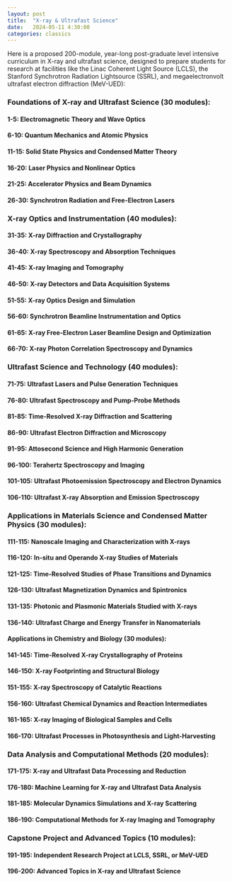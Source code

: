 ```yaml
---
layout: post
title:  "X-ray & Ultrafast Science"
date:   2024-05-11 4:30:00
categories: classics
---
```


Here is a proposed 200-module, year-long post-graduate level intensive curriculum in X-ray and ultrafast science, designed to prepare students for research at facilities like the Linac Coherent Light Source (LCLS), the Stanford Synchrotron Radiation Lightsource (SSRL), and megaelectronvolt ultrafast electron diffraction (MeV-UED):

### Foundations of X-ray and Ultrafast Science (30 modules):

#### 1-5: Electromagnetic Theory and Wave Optics

#### 6-10: Quantum Mechanics and Atomic Physics

#### 11-15: Solid State Physics and Condensed Matter Theory

#### 16-20: Laser Physics and Nonlinear Optics

#### 21-25: Accelerator Physics and Beam Dynamics

#### 26-30: Synchrotron Radiation and Free-Electron Lasers

### X-ray Optics and Instrumentation (40 modules):

#### 31-35: X-ray Diffraction and Crystallography

#### 36-40: X-ray Spectroscopy and Absorption Techniques

#### 41-45: X-ray Imaging and Tomography

#### 46-50: X-ray Detectors and Data Acquisition Systems

#### 51-55: X-ray Optics Design and Simulation

#### 56-60: Synchrotron Beamline Instrumentation and Optics

#### 61-65: X-ray Free-Electron Laser Beamline Design and Optimization

#### 66-70: X-ray Photon Correlation Spectroscopy and Dynamics

### Ultrafast Science and Technology (40 modules):

#### 71-75: Ultrafast Lasers and Pulse Generation Techniques

#### 76-80: Ultrafast Spectroscopy and Pump-Probe Methods

#### 81-85: Time-Resolved X-ray Diffraction and Scattering

#### 86-90: Ultrafast Electron Diffraction and Microscopy

#### 91-95: Attosecond Science and High Harmonic Generation

#### 96-100: Terahertz Spectroscopy and Imaging

#### 101-105: Ultrafast Photoemission Spectroscopy and Electron Dynamics

#### 106-110: Ultrafast X-ray Absorption and Emission Spectroscopy

### Applications in Materials Science and Condensed Matter Physics (30 modules):

#### 111-115: Nanoscale Imaging and Characterization with X-rays

#### 116-120: In-situ and Operando X-ray Studies of Materials

#### 121-125: Time-Resolved Studies of Phase Transitions and Dynamics

#### 126-130: Ultrafast Magnetization Dynamics and Spintronics

#### 131-135: Photonic and Plasmonic Materials Studied with X-rays

#### 136-140: Ultrafast Charge and Energy Transfer in Nanomaterials

#### Applications in Chemistry and Biology (30 modules):

#### 141-145: Time-Resolved X-ray Crystallography of Proteins

#### 146-150: X-ray Footprinting and Structural Biology

#### 151-155: X-ray Spectroscopy of Catalytic Reactions

#### 156-160: Ultrafast Chemical Dynamics and Reaction Intermediates

#### 161-165: X-ray Imaging of Biological Samples and Cells

#### 166-170: Ultrafast Processes in Photosynthesis and Light-Harvesting

### Data Analysis and Computational Methods (20 modules):

#### 171-175: X-ray and Ultrafast Data Processing and Reduction

#### 176-180: Machine Learning for X-ray and Ultrafast Data Analysis

#### 181-185: Molecular Dynamics Simulations and X-ray Scattering

#### 186-190: Computational Methods for X-ray Imaging and Tomography

### Capstone Project and Advanced Topics (10 modules):

#### 191-195: Independent Research Project at LCLS, SSRL, or MeV-UED

#### 196-200: Advanced Topics in X-ray and Ultrafast Science

